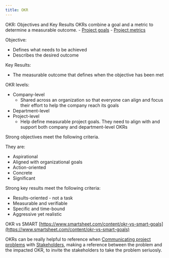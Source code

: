 ```yaml
---
title: OKR
---
```

OKR: Objectives and Key Results
OKRs combine a goal and a metric to determine a measurable outcome. 
	- [Project goals](danielesalvatore/project-management/foundations-of-project-management/project-goals.md)
	- [Project metrics](danielesalvatore/project-management/project-execution/project-data/project-metrics.md)
	
Objective:
- Defines what needs to be achieved
- Describes the desired outcome

Key Results:
- The measurable outcome that defines when the objective has been met

OKR levels:
- Company-level
    - Shared across an organization so that everyone can align and focus their effort to help the company reach its goals
- Department-level
- Project-level
    - Help define measurable project goals. They need to align with and support both company and department-level OKRs

Strong objectives meet the following criteria. 

They are:
- Aspirational
- Aligned with organizational goals
- Action-oriented
- Concrete
- Significant

Strong key results meet the following criteria:
- Results-oriented - not a task
- Measurable and verifiable
- Specific and time-bound
- Aggressive yet realistic

OKR vs SMART
[https://www.smartsheet.com/content/okr-vs-smart-goals](https://www.smartsheet.com/content/okr-vs-smart-goals)

OKRs can be really helpful to reference when [Communicating project problems](danielesalvatore/project-management/project-execution/communicating-project-problems.md) with [Stakeholders](danielesalvatore/project-management/foundations-of-project-management/actors/stakeholders.md), making a reference between the problem and the impacted OKR, to invite the stakeholders to take the problem seriuosly.  
